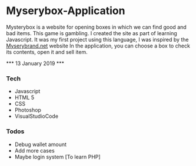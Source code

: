 # Myserybox-Application

Mysterybox is a website for opening boxes in which we can find good and bad items. This game is gambling. I created the site as part of learning Javascript. It was my first project using this language, I was inspired by the [Myserybrand.net](https://mysterybrand.net/en) website
In the application, you can choose a box to check its contents, open it and sell item.

*** 13 January 2019 ***

### Tech
* Javascript
* HTML 5
* CSS 
* Photoshop
* VisualStudioCode

### Todos

 - Debug wallet amount
 - Add more cases
 - Maybe login system [To learn PHP]

